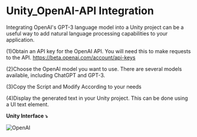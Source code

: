 # Unity_OpenAI-API Integration

Integrating OpenAI's GPT-3 language model into a Unity project can be a useful way to add natural language processing capabilities to your application.

(1)Obtain an API key for the OpenAI API. You will need this to make requests to the API.
https://beta.openai.com/account/api-keys


(2)Choose the OpenAI model you want to use. There are several models available, including ChatGPT and GPT-3.


(3)Copy the Script and Modify According to your needs


(4)Display the generated text in your Unity project. This can be done using a UI text element.




**Unity Interface ⤵️**


![OpenAI](https://user-images.githubusercontent.com/84278213/213193378-1a1cc01c-5151-446f-9bf0-89045679ec78.PNG)
